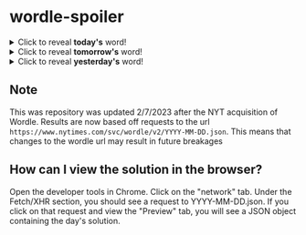 # wordle-spoiler

<details>
  <summary>Click to reveal <b>today's</b> word!</summary>
  <br>
  <b> nanny </b>
</details>

<details>
  <summary>Click to reveal <b>tomorrow's</b> word!</summary>
  <br>
  <b> beast </b>
</details>

<details>
  <summary>Click to reveal <b>yesterday's</b> word!</summary>
  <br>
  <b> humid </b>
</details>

## Note
This was repository was updated 2/7/2023 after the NYT acquisition of Wordle. Results are now based off requests to the url `https://www.nytimes.com/svc/wordle/v2/YYYY-MM-DD.json`. This means that changes to the wordle url may result in future breakages

## How can I view the solution in the browser?
Open the developer tools in Chrome. Click on the "network" tab. Under the Fetch/XHR section, you should see a request to YYYY-MM-DD.json. If you click on that request and view the "Preview" tab, you will see a JSON object containing the day's solution.